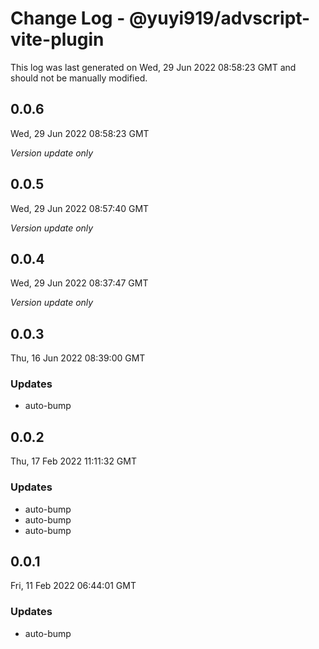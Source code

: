 # Change Log - @yuyi919/advscript-vite-plugin

This log was last generated on Wed, 29 Jun 2022 08:58:23 GMT and should not be manually modified.

## 0.0.6
Wed, 29 Jun 2022 08:58:23 GMT

_Version update only_

## 0.0.5
Wed, 29 Jun 2022 08:57:40 GMT

_Version update only_

## 0.0.4
Wed, 29 Jun 2022 08:37:47 GMT

_Version update only_

## 0.0.3
Thu, 16 Jun 2022 08:39:00 GMT

### Updates

- auto-bump

## 0.0.2
Thu, 17 Feb 2022 11:11:32 GMT

### Updates

- auto-bump
- auto-bump
- auto-bump

## 0.0.1
Fri, 11 Feb 2022 06:44:01 GMT

### Updates

- auto-bump

